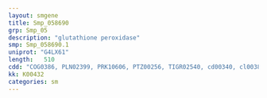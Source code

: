 ```yaml
---
layout: smgene
title: Smp_058690
grp: Smp_05
description: "glutathione peroxidase"
smp: Smp_058690.1
uniprot: "G4LX61"
length:   510
cdd: "COG0386, PLN02399, PRK10606, PTZ00256, TIGR02540, cd00340, cl00388, pfam00255"
kk: K00432
categories: sm
---
```

